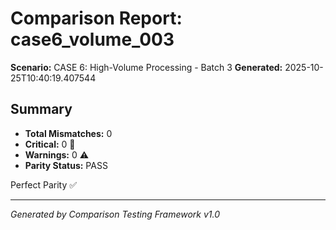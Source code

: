 # Comparison Report: case6_volume_003
**Scenario:** CASE 6: High-Volume Processing - Batch 3
**Generated:** 2025-10-25T10:40:19.407544

## Summary
- **Total Mismatches:** 0
- **Critical:** 0 🚨
- **Warnings:** 0 ⚠️
- **Parity Status:** PASS

Perfect Parity ✅

---
*Generated by Comparison Testing Framework v1.0*